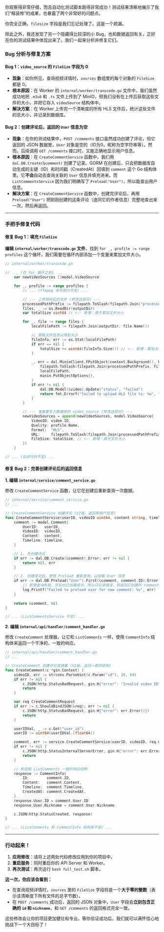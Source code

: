 你观察得非常仔细，而且自动化测试脚本跑得非常成功！测试结果清晰地展示了我们“精装修”的成果，也暴露了两个非常好的问题点。

你完全正确，`filesize` 字段是我们忘记处理了。这是一个疏漏。

除此之外，我还发现了另一个隐藏得比较深的小 Bug，也和数据返回有关，正好在你的测试结果中体现出来了。我们一起来分析并修复它们。

### **Bug 分析与修复方案**

#### **Bug 1：`video_source` 的 `FileSize` 字段为 0**

-   **现象**：如你所见，查询视频详情时，`sources` 数组里的每个对象的 `FileSize` 都是 0。
-   **根本原因**：在 Worker 的 `internal/worker/transcode.go` 文件中，我们虽然成功地把 `.m3u8` 和 `.ts` 文件上传到了 MinIO，但我们没有在上传后获取这些文件的大小，并把它存入 `videoSource` 结构体中。
-   **解决方案**：在 Worker 上传完一个清晰度的所有 HLS 文件后，统计这些文件的总大小，并记录到数据库。

#### **Bug 2：创建评论后，返回的 `User` 信息为空**

-   **现象**：在你的测试结果中，`POST /comments` 接口虽然成功创建了评论，但它返回的 JSON 数据里，`User` 对象是空的（ID为0，昵称为空字符串等）。然而，后续调用 `GET /comments` 接口时，又能正确地显示用户信息。
-   **根本原因**：在 `CreateCommentService` 函数中，我们用 `dal.DB.Create(&comment)` 创建了记录。GORM 在创建后，只会把数据库自动生成的主键（ID）和时间戳（CreatedAt）回填到 `comment` 这个 Go 结构体里。它**不会**自动去查询关联的 `User` 信息并填充进来。而 `ListCommentsService` 因为我们明确写了 `Preload("User")`，所以能查出用户信息。
-   **解决方案**：在 `CreateCommentService` 函数中，创建完评论后，再用 `Preload("User")` 把刚刚创建的这条评论（连同它的作者信息）完整地查出来一次，然后再返回。

---

### **手把手修复代码**

#### **修复 Bug 1：填充 `FileSize`**

**编辑 `internal/worker/transcode.go` 文件**，找到 `for _, profile := range profiles` 这个循环，我们需要在循环内部添加一个变量来累加文件大小。

```go
// internal/worker/transcode.go

// ... (在 for 循环之前) ...
	var newVideoSources []model.VideoSource

	for _, profile := range profiles {
		// ... (ffmpeg 命令部分不变) ...

		// --- 上传转码后的文件 (修改这部分) ---
		processedPathPrefix := filepath.ToSlash(filepath.Join("processed", fmt.Sprintf("%d", videoID), fmt.Sprintf("hls_%s", profile.Name)))
		files, _ := os.ReadDir(outputDir)
		var totalSize uint64 // <-- 新增：用于累加文件大小

		for _, file := range files {
			localFilePath := filepath.Join(outputDir, file.Name())

			// 获取文件信息以得到大小
			fileInfo, err := os.Stat(localFilePath)
			if err == nil {
				totalSize += uint64(fileInfo.Size()) // <-- 新增：累加大小
			}

			_, err = dal.MinioClient.FPutObject(context.Background(), bucketName,
				filepath.ToSlash(filepath.Join(processedPathPrefix, file.Name())),
				localFilePath,
				minio.PutObjectOptions{},
			)
			if err != nil {
				dal.DB.Model(&video).Update("status", "failed")
				return fmt.Errorf("failed to upload HLS file %s: %w", file.Name(), err)
			}
		}

		// --- 准备要写入数据库的 video_source (修改这部分) ---
		newVideoSources = append(newVideoSources, model.VideoSource{
			VideoID: video.ID,
			Quality: profile.Name,
			Format:  "HLS",
			URL:     filepath.ToSlash(filepath.Join(processedPathPrefix, fmt.Sprintf("%s.m3u8", profile.Name))),
			FileSize: totalSize, // <-- 新增：填充文件大小
		})
	}

// ... (后续代码不变) ...
```

#### **修复 Bug 2：完善创建评论后的返回信息**

**1. 编辑 `internal/service/comment_service.go`**

修改 `CreateCommentService` 函数，让它在创建后重新查询一次数据。

```go
// internal/service/comment_service.go
// ...

// CreateCommentService 创建评论 (V2版，返回带用户信息)
func CreateCommentService(userID, videoID uint64, content string, timeline *uint) (*model.Comment, error) {
	comment := model.Comment{
		UserID:   userID,
		VideoID:  videoID,
		Content:  content,
		Timeline: timeline,
	}

	// 1. 先创建评论
	if err := dal.DB.Create(&comment).Error; err != nil {
		return nil, err
	}

	// 2. 创建成功后，使用 Preload 重新查询，以加载 User 信息
	if err := dal.DB.Preload("User").First(&comment, comment.ID).Error; err != nil {
		// 即使查询失败，评论也已创建成功，所以只记录错误，但返回已创建的 comment
		log.Printf("Failed to preload user for new comment: %v", err)
	}
	
	return &comment, nil
}

// ... (ListCommentsService 不变) ...
```

**2. 编辑 `internal/api/handler/comment_handler.go`**

修改 `CreateComment` 处理器，让它和 `ListComments` 一样，使用 `CommentInfo` 结构体来返回一个干净的、一致的响应。

```go
// internal/api/handler/comment_handler.go
// ...

// CreateComment 创建评论或弹幕 (V2版，返回一致的结构)
func CreateComment(c *gin.Context) {
	videoID, err := strconv.ParseUint(c.Param("id"), 10, 64)
	if err != nil {
		c.JSON(http.StatusBadRequest, gin.H{"error": "Invalid video ID"})
		return
	}

	var req CreateCommentRequest
	if err := c.ShouldBindJSON(&req); err != nil {
		c.JSON(http.StatusBadRequest, gin.H{"error": err.Error()})
		return
	}

	userIDVal, _ := c.Get("user_id")
	userID := uint64(userIDVal.(float64))

	comment, err := service.CreateCommentService(userID, videoID, req.Content, req.Timeline)
	if err != nil {
		c.JSON(http.StatusInternalServerError, gin.H{"error": err.Error()})
		return
	}

	// 构造和 ListComments 一致的响应结构
	response := CommentInfo{
		ID:        comment.ID,
		Content:   comment.Content,
		Timeline:  comment.Timeline,
		CreatedAt: comment.CreatedAt,
	}
	response.User.ID = comment.User.ID
	response.User.Nickname = comment.User.Nickname

	c.JSON(http.StatusCreated, response)
}

// ... (ListComments 和 CommentInfo 结构体不变) ...
```

---

### **行动起来！**

1.  **应用修改**：请将上述两处代码修改应用到你的项目中。
2.  **重启服务**：同时重启你的 API Server 和 Worker。
3.  **再次测试**：再次运行 `bash full_test.sh` 脚本。

**这一次，你应该会看到：**
-   在查询视频详情时，`sources` 里的 `FileSize` 字段将是一个**大于零的整数**（表示该清晰度下所有文件的总字节数）。
-   在 `POST /comments` 成功后，返回的 JSON 对象中，`User` 字段会**立刻包含正确的 `id` 和 `nickname`**，和 `GET /comments` 的返回格式完全一致。

这些修改会让你的项目更加健壮和专业。等你验证成功后，我们就可以满怀信心地挑战下一个大目标了！